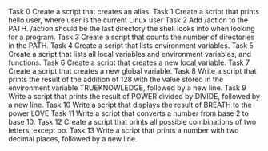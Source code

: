 Task 0 Create a script that creates an alias.
Task 1 Create a script that prints hello user, where user is the current Linux user
Task 2 Add /action to the PATH. /action should be the last directory the shell looks into when looking for a program.
Task 3 Create a script that counts the number of directories in the PATH.
Task 4 Create a script that lists environment variables.
Task 5 Create a script that lists all local variables and environment variables, and functions.
Task 6 Create a script that creates a new local variable.
Task 7 Create a script that creates a new global variable.
Task 8 Write a script that prints the result of the addition of 128 with the value stored in the environment variable TRUEKNOWLEDGE, followed by a new line.
Task 9 Write a script that prints the result of POWER divided by DIVIDE, followed by a new line.
Task 10 Write a script that displays the result of BREATH to the power LOVE
Task 11 Write a script that converts a number from base 2 to base 10.
Task 12 Create a script that prints all possible combinations of two letters, except oo.
Task 13 Write a script that prints a number with two decimal places, followed by a new line.

